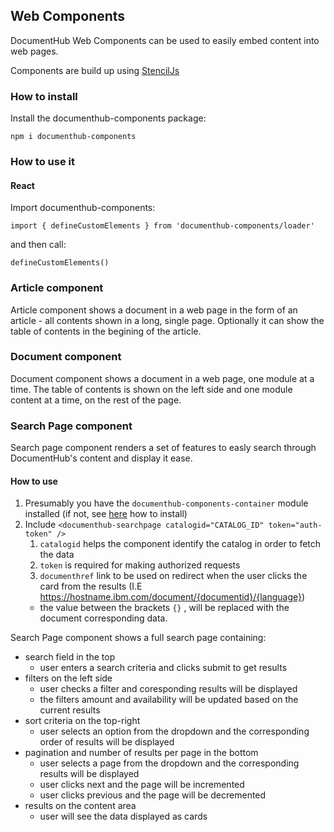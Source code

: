 ## Web Components

DocumentHub Web Components can be used to easily embed content into web pages.

Components are build up using [StencilJs](https://stenciljs.com/docs/introduction)

### How to install

Install the documenthub-components package:

```
npm i documenthub-components
```


### How to use it

#### React

Import documenthub-components:

```
import { defineCustomElements } from 'documenthub-components/loader'
```

and then call:

```
defineCustomElements()
```



### Article component

Article component shows a document in a web page in the form of an article - all contents shown in a long, single page. Optionally it can show the table of contents in the begining of the article.

### Document component

Document component shows a document in a web page, one module at a time. The table of contents is shown on the left side and one module content at a time, on the rest of the page. 


### Search Page component

Search page component renders a set of features to easly search through DocumentHub's content and display it ease.

#### How to use

1. Presumably you have the ```documenthub-components-container``` module installed (if not, see [here](https://github.com/IBM-DocumentHub/Documentation/blob/master/documentation%20en/06.30%20Web%20Components.md#how-to-install) how to install)
2. Include ```<documenthub-searchpage catalogid="CATALOG_ID" token="auth-token" />```
    1. ```catalogid``` helps the component identify the catalog in order to fetch the data
    2. ```token``` is required for making authorized requests
    3. ```documenthref``` link to be used on redirect when the user clicks the card from the results 
    (I.E https://hostname.ibm.com/document/{documentid}/{language})
      - the value between the brackets ```{}``` , will be replaced with the document corresponding data.

Search Page component shows a full search page containing:
- search field in the top
  - user enters a search criteria and clicks submit to get results 
- filters on the left side
  - user checks a filter and coresponding results will be displayed
  - the filters amount and availability will be updated based on the current results
- sort criteria on the top-right
  - user selects an option from the dropdown and the corresponding order of results will be displayed 
- pagination and number of results per page in the bottom
  - user selects a page from the dropdown and the corresponding results will be displayed
  - user clicks next and the page will be incremented
  - user clicks previous and the page will be decremented 
- results on the content area
  - user will see the data displayed as cards 


